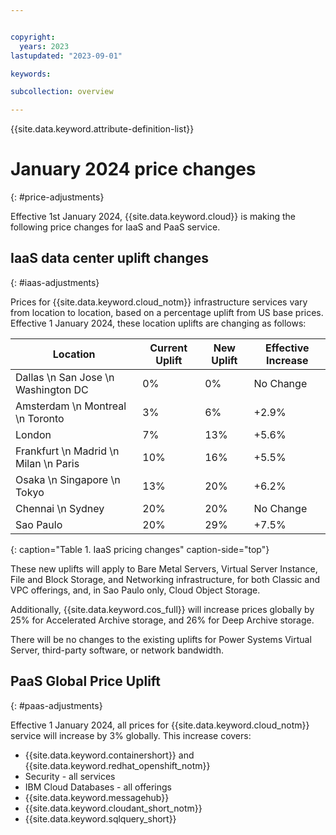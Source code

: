 ```yaml
---


copyright:
  years: 2023
lastupdated: "2023-09-01"

keywords:

subcollection: overview

---
```


{{site.data.keyword.attribute-definition-list}}

# January 2024 price changes
{: #price-adjustments}

Effective 1st January 2024, {{site.data.keyword.cloud}} is making the following price changes for IaaS and PaaS service.

## IaaS data center uplift changes
{: #iaas-adjustments}

Prices for {{site.data.keyword.cloud_notm}} infrastructure services vary from location to location, based on a percentage uplift from US base prices. Effective 1 January 2024, these location uplifts are changing as follows:

| Location| Current Uplift | New Uplift | Effective Increase |
|-------|-------|-------|-------|
| Dallas \n San Jose \n Washington DC | 0% | 0% | No Change |
| Amsterdam \n Montreal \n Toronto | 3% | 6% | +2.9% |
| London | 7% | 13% | +5.6% |
| Frankfurt \n Madrid \n Milan \n Paris | 10% | 16% | +5.5% |
| Osaka \n Singapore \n Tokyo | 13% | 20% | +6.2% |
| Chennai \n Sydney | 20% | 20% | No Change |
| Sao Paulo | 20% | 29% | +7.5% |
{: caption="Table 1. IaaS pricing changes" caption-side="top"}

These new uplifts will apply to Bare Metal Servers, Virtual Server Instance, File and Block Storage, and Networking infrastructure, for both Classic and VPC offerings, and, in Sao Paulo only, Cloud Object Storage.

Additionally, {{site.data.keyword.cos_full}} will increase prices globally by 25% for Accelerated Archive storage, and 26% for Deep Archive storage.

There will be no changes to the existing uplifts for Power Systems Virtual Server, third-party software, or network bandwidth.

## PaaS Global Price Uplift
{: #paas-adjustments}

Effective 1 January 2024, all prices for {{site.data.keyword.cloud_notm}} service will increase by 3% globally. This increase covers:

- {{site.data.keyword.containershort}} and {{site.data.keyword.redhat_openshift_notm}}
- Security - all services
- IBM Cloud Databases - all offerings
- {{site.data.keyword.messagehub}}
- {{site.data.keyword.cloudant_short_notm}}
- {{site.data.keyword.sqlquery_short}}
